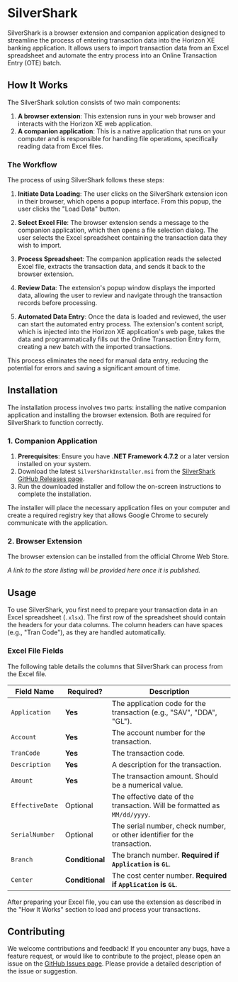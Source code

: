 # SilverShark

SilverShark is a browser extension and companion application designed to streamline the process of entering transaction data into the Horizon XE banking application. It allows users to import transaction data from an Excel spreadsheet and automate the entry process into an Online Transaction Entry (OTE) batch.

## How It Works

The SilverShark solution consists of two main components:

1.  **A browser extension**: This extension runs in your web browser and interacts with the Horizon XE web application.
2.  **A companion application**: This is a native application that runs on your computer and is responsible for handling file operations, specifically reading data from Excel files.

### The Workflow

The process of using SilverShark follows these steps:

1.  **Initiate Data Loading**: The user clicks on the SilverShark extension icon in their browser, which opens a popup interface. From this popup, the user clicks the "Load Data" button.

2.  **Select Excel File**: The browser extension sends a message to the companion application, which then opens a file selection dialog. The user selects the Excel spreadsheet containing the transaction data they wish to import.

3.  **Process Spreadsheet**: The companion application reads the selected Excel file, extracts the transaction data, and sends it back to the browser extension.

4.  **Review Data**: The extension's popup window displays the imported data, allowing the user to review and navigate through the transaction records before processing.

5.  **Automated Data Entry**: Once the data is loaded and reviewed, the user can start the automated entry process. The extension's content script, which is injected into the Horizon XE application's web page, takes the data and programmatically fills out the Online Transaction Entry form, creating a new batch with the imported transactions.

This process eliminates the need for manual data entry, reducing the potential for errors and saving a significant amount of time.

## Installation

The installation process involves two parts: installing the native companion application and installing the browser extension. Both are required for SilverShark to function correctly.

### 1. Companion Application

1.  **Prerequisites**: Ensure you have **.NET Framework 4.7.2** or a later version installed on your system.
2.  Download the latest `SilverSharkInstaller.msi` from the [SilverShark GitHub Releases page](https://github.com/userX-324-A/SilverShark/releases).
3.  Run the downloaded installer and follow the on-screen instructions to complete the installation.

The installer will place the necessary application files on your computer and create a required registry key that allows Google Chrome to securely communicate with the application.

### 2. Browser Extension

The browser extension can be installed from the official Chrome Web Store.

*A link to the store listing will be provided here once it is published.*

## Usage

To use SilverShark, you first need to prepare your transaction data in an Excel spreadsheet (`.xlsx`). The first row of the spreadsheet should contain the headers for your data columns. The column headers can have spaces (e.g., "Tran Code"), as they are handled automatically.

### Excel File Fields

The following table details the columns that SilverShark can process from the Excel file.

| Field Name      | Required?       | Description                                                                                             |
| --------------- | --------------- | ------------------------------------------------------------------------------------------------------- |
| `Application`   | **Yes**         | The application code for the transaction (e.g., "SAV", "DDA", "GL").                                    |
| `Account`       | **Yes**         | The account number for the transaction.                                                                 |
| `TranCode`      | **Yes**         | The transaction code.                                                                                   |
| `Description`   | **Yes**         | A description for the transaction.                                                                      |
| `Amount`        | **Yes**         | The transaction amount. Should be a numerical value.                                                    |
| `EffectiveDate` | Optional        | The effective date of the transaction. Will be formatted as `MM/dd/yyyy`.                               |
| `SerialNumber`  | Optional        | The serial number, check number, or other identifier for the transaction.                               |
| `Branch`        | **Conditional** | The branch number. **Required if `Application` is `GL`**.                                               |
| `Center`        | **Conditional** | The cost center number. **Required if `Application` is `GL`**.                                          |

After preparing your Excel file, you can use the extension as described in the "How It Works" section to load and process your transactions.

## Contributing

We welcome contributions and feedback! If you encounter any bugs, have a feature request, or would like to contribute to the project, please open an issue on the [GitHub Issues page](https://github.com/userX-324-A/SilverShark/issues). Please provide a detailed description of the issue or suggestion.
